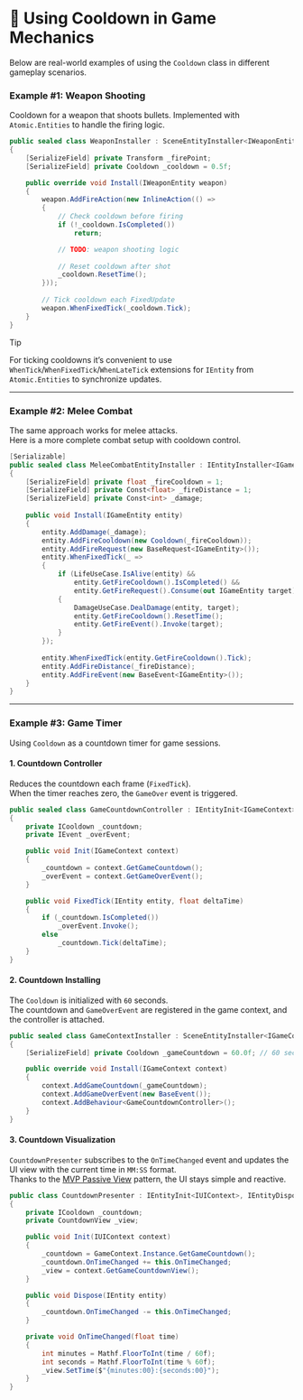 # 📌 Using Cooldown in Game Mechanics

Below are real-world examples of using the `Cooldown` class in different gameplay scenarios.

### Example #1: Weapon Shooting

Cooldown for a weapon that shoots bullets. Implemented with `Atomic.Entities` to handle the firing logic.

```csharp
public sealed class WeaponInstaller : SceneEntityInstaller<IWeaponEntity>
{
    [SerializeField] private Transform _firePoint;
    [SerializeField] private Cooldown _cooldown = 0.5f;

    public override void Install(IWeaponEntity weapon)
    {
        weapon.AddFireAction(new InlineAction(() =>
        {
            // Check cooldown before firing
            if (!_cooldown.IsCompleted())
                return;

            // TODO: weapon shooting logic
            
            // Reset cooldown after shot
            _cooldown.ResetTime();
        }));
        
        // Tick cooldown each FixedUpdate
        weapon.WhenFixedTick(_cooldown.Tick);
    }
}
```

> [!TIP]  
> For ticking cooldowns it’s convenient to use `WhenTick`/`WhenFixedTick`/`WhenLateTick` extensions for `IEntity` from
`Atomic.Entities` to synchronize updates.

---

### Example #2: Melee Combat

The same approach works for melee attacks.  
Here is a more complete combat setup with cooldown control.

```csharp
[Serializable]
public sealed class MeleeCombatEntityInstaller : IEntityInstaller<IGameEntity>
{
    [SerializeField] private float _fireCooldown = 1;
    [SerializeField] private Const<float> _fireDistance = 1;
    [SerializeField] private Const<int> _damage;
    
    public void Install(IGameEntity entity)
    {
        entity.AddDamage(_damage);
        entity.AddFireCooldown(new Cooldown(_fireCooldown));
        entity.AddFireRequest(new BaseRequest<IGameEntity>());
        entity.WhenFixedTick(_ =>
        {
            if (LifeUseCase.IsAlive(entity) &&
                entity.GetFireCooldown().IsCompleted() &&
                entity.GetFireRequest().Consume(out IGameEntity target))
            {
                DamageUseCase.DealDamage(entity, target);
                entity.GetFireCooldown().ResetTime();
                entity.GetFireEvent().Invoke(target);
            }
        });
        
        entity.WhenFixedTick(entity.GetFireCooldown().Tick);
        entity.AddFireDistance(_fireDistance);
        entity.AddFireEvent(new BaseEvent<IGameEntity>());
    }
}
```

---

### Example #3: Game Timer

Using `Cooldown` as a countdown timer for game sessions.

#### 1. Countdown Controller

Reduces the countdown each frame (`FixedTick`).  
When the timer reaches zero, the `GameOver` event is triggered.

```csharp
public sealed class GameCountdownController : IEntityInit<IGameContext>, IEntityFixedTick
{
    private ICooldown _countdown;
    private IEvent _overEvent;

    public void Init(IGameContext context)
    {
        _countdown = context.GetGameCountdown();
        _overEvent = context.GetGameOverEvent();
    }

    public void FixedTick(IEntity entity, float deltaTime)
    {
        if (_countdown.IsCompleted())
            _overEvent.Invoke();
        else
            _countdown.Tick(deltaTime);
    }
}
```

#### 2. Countdown Installing

The `Cooldown` is initialized with `60` seconds.  
The countdown and `GameOverEvent` are registered in the game context, and the controller is attached.

```csharp
public sealed class GameContextInstaller : SceneEntityInstaller<IGameContext>
{
    [SerializeField] private Cooldown _gameCountdown = 60.0f; // 60 seconds game session

    public override void Install(IGameContext context)
    {
        context.AddGameCountdown(_gameCountdown);
        context.AddGameOverEvent(new BaseEvent());
        context.AddBehaviour<GameCountdownController>();
    }
}
```

#### 3. Countdown Visualization

`CountdownPresenter` subscribes to the `OnTimeChanged` event and updates the UI view with the current time in `MM:SS`
format.  
Thanks to the [MVP Passive View](https://martinfowler.com/eaaDev/PassiveScreen.html) pattern, the UI stays simple and
reactive.

```csharp
public class CountdownPresenter : IEntityInit<IUIContext>, IEntityDispose
{
    private ICooldown _countdown;
    private CountdownView _view;

    public void Init(IUIContext context)
    {
        _countdown = GameContext.Instance.GetGameCountdown();
        _countdown.OnTimeChanged += this.OnTimeChanged;
        _view = context.GetGameCountdownView();
    }

    public void Dispose(IEntity entity)
    {
        _countdown.OnTimeChanged -= this.OnTimeChanged;
    }

    private void OnTimeChanged(float time)
    {
        int minutes = Mathf.FloorToInt(time / 60f);
        int seconds = Mathf.FloorToInt(time % 60f);
        _view.SetTime($"{minutes:00}:{seconds:00}");
    }
}
```